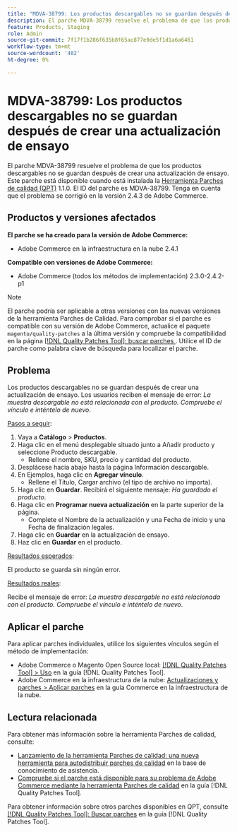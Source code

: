 ```yaml
---
title: "MDVA-38799: Los productos descargables no se guardan después de crear una actualización de ensayo"
description: El parche MDVA-38799 resuelve el problema de que los productos descargables no se guardan después de crear una actualización de ensayo. Este parche está disponible cuando está instalada la [Quality Patches Tool (QPT)](https://experienceleague.adobe.com/en/docs/commerce-knowledge-base/kb/announcements/commerce-announcements/magento-quality-patches-released-new-tool-to-self-serve-quality-patches) 1.1.0. El ID del parche es MDVA-38799. Tenga en cuenta que el problema se corrigió en la versión 2.4.3 de Adobe Commerce.
feature: Products, Staging
role: Admin
source-git-commit: 7f17f1b286f635b8f65ac877e9de5f1d1a6a6461
workflow-type: tm+mt
source-wordcount: '482'
ht-degree: 0%

---
```


# MDVA-38799: Los productos descargables no se guardan después de crear una actualización de ensayo

El parche MDVA-38799 resuelve el problema de que los productos descargables no se guardan después de crear una actualización de ensayo. Este parche está disponible cuando está instalada la [Herramienta Parches de calidad (QPT)](https://experienceleague.adobe.com/en/docs/commerce-knowledge-base/kb/announcements/commerce-announcements/magento-quality-patches-released-new-tool-to-self-serve-quality-patches) 1.1.0. El ID del parche es MDVA-38799. Tenga en cuenta que el problema se corrigió en la versión 2.4.3 de Adobe Commerce.

## Productos y versiones afectados

**El parche se ha creado para la versión de Adobe Commerce:**

* Adobe Commerce en la infraestructura en la nube 2.4.1

**Compatible con versiones de Adobe Commerce:**

* Adobe Commerce (todos los métodos de implementación) 2.3.0-2.4.2-p1

>[!NOTE]
>
>El parche podría ser aplicable a otras versiones con las nuevas versiones de la herramienta Parches de Calidad. Para comprobar si el parche es compatible con su versión de Adobe Commerce, actualice el paquete `magento/quality-patches` a la última versión y compruebe la compatibilidad en la página [[!DNL Quality Patches Tool]: buscar parches ](https://experienceleague.adobe.com/en/docs/commerce-knowledge-base/kb/announcements/commerce-announcements/magento-quality-patches-released-new-tool-to-self-serve-quality-patches). Utilice el ID de parche como palabra clave de búsqueda para localizar el parche.

## Problema

Los productos descargables no se guardan después de crear una actualización de ensayo. Los usuarios reciben el mensaje de error: *La muestra descargable no está relacionada con el producto. Compruebe el vínculo e inténtelo de nuevo*.

<u>Pasos a seguir</u>:

1. Vaya a **Catálogo** > **Productos**.
1. Haga clic en el menú desplegable situado junto a Añadir producto y seleccione Producto descargable.
   * Rellene el nombre, SKU, precio y cantidad del producto.
1. Desplácese hacia abajo hasta la página Información descargable.
1. En Ejemplos, haga clic en **Agregar vínculo**.
   * Rellene el Título, Cargar archivo (el tipo de archivo no importa).
1. Haga clic en **Guardar**. Recibirá el siguiente mensaje: *Ha guardado el producto*.
1. Haga clic en **Programar nueva actualización** en la parte superior de la página.
   * Complete el Nombre de la actualización y una Fecha de inicio y una Fecha de finalización legales.
1. Haga clic en **Guardar** en la actualización de ensayo.
1. Haz clic en **Guardar** en el producto.

<u>Resultados esperados</u>:

El producto se guarda sin ningún error.

<u>Resultados reales</u>:

Recibe el mensaje de error: *La muestra descargable no está relacionada con el producto. Compruebe el vínculo e inténtelo de nuevo*.

## Aplicar el parche

Para aplicar parches individuales, utilice los siguientes vínculos según el método de implementación:

* Adobe Commerce o Magento Open Source local: [[!DNL Quality Patches Tool] > Uso](/help/tools/quality-patches-tool/usage.md) en la guía [!DNL Quality Patches Tool].
* Adobe Commerce en la infraestructura de la nube: [Actualizaciones y parches > Aplicar parches](https://experienceleague.adobe.com/docs/commerce-cloud-service/user-guide/develop/upgrade/apply-patches.html) en la guía Commerce en la infraestructura de la nube.

## Lectura relacionada

Para obtener más información sobre la herramienta Parches de calidad, consulte:

* [Lanzamiento de la herramienta Parches de calidad: una nueva herramienta para autodistribuir parches de calidad](https://experienceleague.adobe.com/en/docs/commerce-knowledge-base/kb/announcements/commerce-announcements/magento-quality-patches-released-new-tool-to-self-serve-quality-patches) en la base de conocimiento de asistencia.
* [Compruebe si el parche está disponible para su problema de Adobe Commerce mediante la herramienta Parches de calidad](/help/tools/quality-patches-tool/patches-available-in-qpt/check-patch-for-magento-issue-with-magento-quality-patches.md) en la guía [!DNL Quality Patches Tool].

Para obtener información sobre otros parches disponibles en QPT, consulte [[!DNL Quality Patches Tool]: Buscar parches](https://experienceleague.adobe.com/tools/commerce-quality-patches/index.html) en la guía [!DNL Quality Patches Tool].
